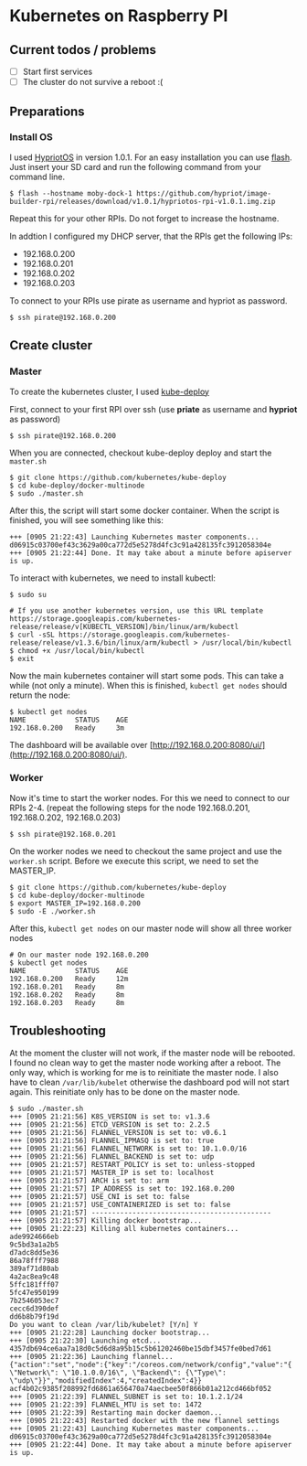 # Kubernetes on Raspberry PI

## Current todos / problems
- [ ] Start first services
- [ ] The cluster do not survive a reboot :(

## Preparations
### Install OS
I used [HypriotOS](http://blog.hypriot.com/) in version 1.0.1. For an easy installation you can use [flash](https://github.com/hypriot/flash). Just insert your SD card and run the following command from your command line.

```
$ flash --hostname moby-dock-1 https://github.com/hypriot/image-builder-rpi/releases/download/v1.0.1/hypriotos-rpi-v1.0.1.img.zip
```
Repeat this for your other RPIs. Do not forget to increase the hostname.

In addtion I configured my DHCP server, that the RPIs get the following IPs:

* 192.168.0.200
* 192.168.0.201
* 192.168.0.202
* 192.168.0.203

To connect to your RPIs use pirate as username and hypriot as password.

```
$ ssh pirate@192.168.0.200
```

## Create cluster
### Master
To create the kubernetes cluster, I used [kube-deploy](https://github.com/kubernetes/kube-deploy)

First, connect to your first RPI over ssh (use **priate** as username and **hypriot** as password)

```
$ ssh pirate@192.168.0.200
```

When you are connected, checkout kube-deploy deploy and start the ```master.sh```

```
$ git clone https://github.com/kubernetes/kube-deploy
$ cd kube-deploy/docker-multinode
$ sudo ./master.sh
```

After this, the script will start some docker container. When the script is finished, you will see something like this:

```
+++ [0905 21:22:43] Launching Kubernetes master components...
d06915c03700ef43c3629a00ca772d5e5278d4fc3c91a428135fc3912058304e
+++ [0905 21:22:44] Done. It may take about a minute before apiserver is up.
```

To interact with kubernetes, we need to install kubectl:
```
$ sudo su

# If you use another kubernetes version, use this URL template https://storage.googleapis.com/kubernetes-release/release/v[KUBECTL_VERSION]/bin/linux/arm/kubectl
$ curl -sSL https://storage.googleapis.com/kubernetes-release/release/v1.3.6/bin/linux/arm/kubectl > /usr/local/bin/kubectl
$ chmod +x /usr/local/bin/kubectl
$ exit
```

Now the main kubernetes container will start some pods. This can take a while (not only a minute). When this is finished, ```kubectl get nodes``` should return the node:

```
$ kubectl get nodes
NAME            STATUS    AGE
192.168.0.200   Ready     3m
```

The dashboard will be available over [http://192.168.0.200:8080/ui/](http://192.168.0.200:8080/ui/).

### Worker
Now it's time to start the worker nodes. For this we need to connect to our RPIs 2-4. (repeat the following steps for the node 192.168.0.201, 192.168.0.202, 192.168.0.203)

```
$ ssh pirate@192.168.0.201
```

On the worker nodes we need to checkout the same project and use the ```worker.sh``` script. Before we execute this script, we need to set the MASTER_IP.

```
$ git clone https://github.com/kubernetes/kube-deploy
$ cd kube-deploy/docker-multinode
$ export MASTER_IP=192.168.0.200
$ sudo -E ./worker.sh
```

After this, ```kubectl get nodes``` on our master node will show all three worker nodes
```
# On our master node 192.168.0.200
$ kubectl get nodes
NAME            STATUS    AGE
192.168.0.200   Ready     12m
192.168.0.201   Ready     8m
192.168.0.202   Ready     8m
192.168.0.203   Ready     8m
```

## Troubleshooting
At the moment the cluster will not work, if the master node will be rebooted. I found no clean way to get the master node working after a reboot. The only way, which is working for me is to reinitiate the master node.
I also have to clean ```/var/lib/kubelet``` otherwise the dashboard pod will not start again. This reinitiate only has to be done on the master node.

```
$ sudo ./master.sh
+++ [0905 21:21:56] K8S_VERSION is set to: v1.3.6
+++ [0905 21:21:56] ETCD_VERSION is set to: 2.2.5
+++ [0905 21:21:56] FLANNEL_VERSION is set to: v0.6.1
+++ [0905 21:21:56] FLANNEL_IPMASQ is set to: true
+++ [0905 21:21:56] FLANNEL_NETWORK is set to: 10.1.0.0/16
+++ [0905 21:21:56] FLANNEL_BACKEND is set to: udp
+++ [0905 21:21:57] RESTART_POLICY is set to: unless-stopped
+++ [0905 21:21:57] MASTER_IP is set to: localhost
+++ [0905 21:21:57] ARCH is set to: arm
+++ [0905 21:21:57] IP_ADDRESS is set to: 192.168.0.200
+++ [0905 21:21:57] USE_CNI is set to: false
+++ [0905 21:21:57] USE_CONTAINERIZED is set to: false
+++ [0905 21:21:57] --------------------------------------------
+++ [0905 21:21:57] Killing docker bootstrap...
+++ [0905 21:22:23] Killing all kubernetes containers...
ade9924666eb
9c5bd3a1a2b5
d7adc8dd5e36
86a78fff7988
389af71d80ab
4a2ac8ea9c48
5ffc181fff07
5fc47e950199
7b2546053ec7
cecc6d390def
dd6b8b79f19d
Do you want to clean /var/lib/kubelet? [Y/n] Y
+++ [0905 21:22:28] Launching docker bootstrap...
+++ [0905 21:22:30] Launching etcd...
4357db694ce6aa7a18d0c5d6d8a95b15c5b61202460be15dbf3457fe0bed7d61
+++ [0905 21:22:36] Launching flannel...
{"action":"set","node":{"key":"/coreos.com/network/config","value":"{ \"Network\": \"10.1.0.0/16\", \"Backend\": {\"Type\": \"udp\"}}","modifiedIndex":4,"createdIndex":4}}
acf4b02c9385f208992fd6861a656470a74aecbee50f866b01a212cd466bf052
+++ [0905 21:22:39] FLANNEL_SUBNET is set to: 10.1.2.1/24
+++ [0905 21:22:39] FLANNEL_MTU is set to: 1472
+++ [0905 21:22:39] Restarting main docker daemon...
+++ [0905 21:22:43] Restarted docker with the new flannel settings
+++ [0905 21:22:43] Launching Kubernetes master components...
d06915c03700ef43c3629a00ca772d5e5278d4fc3c91a428135fc3912058304e
+++ [0905 21:22:44] Done. It may take about a minute before apiserver is up.
```
